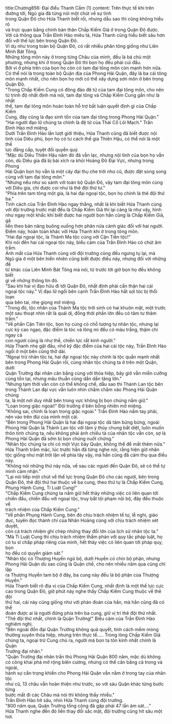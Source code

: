 title:Chương856: Đại điểu Thanh Cầm (1)
content:
Trên thực tế khi trên đường tới, Ngũ gia đã từng nói một chút về sự tình<br>trong Quận Đô cho Hứa Thanh biết rồi, nhưng dẫu sao thì cũng không hiểu rõ<br>và trực quan bằng chính bản thân Chấp Kiếm Giả ở trong Quận Đô được.<br>Với cả thông qua Trần Đình Hào miêu tả, Hứa Thanh cũng hiểu biết sâu hơn<br>đối với thế lực bên trong Quận Đô.<br>Ví dụ như trong toàn bộ Quận Đô, có rất nhiều phân tông giống như Liên<br>Minh Bát Tông.<br>Những tông môn này ở trong từng Châu của mình, đều là bá chủ một<br>phương, nhưng khi ở trong Quận Đô thì bọn họ đều phải cúi đầu.<br>Bởi vì ở phía trên của bọn họ còn có tam đại tông môn còn mạnh hơn nữa.<br>Có thể nói là trong toàn bộ Quận địa của Phong Hải Quận, đây là ba cái tông<br>môn mạnh nhất, cho nên bọn họ mới có thể xây dựng sơn môn ở bên trong<br>Quận Đô.<br>"Trong Chấp Kiếm Cung có đông đảo đệ tử của tam đại tông môn, cho nên<br>từ trình độ nhất định mà nói, tam đại tông và Chấp Kiếm Cung gần như là nhất<br>thể, tam đại tông môn hoàn toàn hỗ trợ bất luận quyết định gì của Chấp Kiếm<br>Cung, đây cũng là đạo sinh tồn của tam đại tông trong Phong Hải Quận."<br>"Hai người đạo lữ chúng ta chính là đệ tử của Thái Cổ Lôi Mạch." Trần<br>Đình Hào mở miệng.<br>Dưới Trần Đình Hào lần lượt giới thiệu, Hứa Thanh cũng đã biết được nội<br>tình của Diêu phủ, bọn họ có tư cách thế gia Thiên Hậu, có thể nói là một thế<br>lực đẳng cấp, tuyệt đối quyền quý.<br>"Mặc dù Diêu Thiên Hậu năm đó đã vẫn lạc, nhưng nội tình của bọn họ vẫn<br>còn, dù Diêu gia đã bị bài xích ra khỏi Hoàng Đô Đại Vực, nhưng trong Phong<br>Hải Quận bọn họ vẫn là một cây đại thụ che trời như cũ, được đặt song song<br>cùng với tam đại tông môn."<br>"Nhưng nếu như so sánh với toàn bộ Quận Đô, vậy tam đại tông môn cùng<br>với Diêu gia, chỉ được coi như là thê đội thứ tư."<br>"Phía trên tam tông một gia, là hai đại ngoại tộc, bọn họ chính là thê đội thứ<br>ba."<br>Tính cách của Trần Đình Hào ngay thẳng, nhất là khi biết Hứa Thanh cùng<br>với đội trưởng trước mặt đều là Chấp Kiếm Giả thì lại càng là như vậy, hình<br>như ngay một khắc khi biết được hai người bọn hắn cũng là Chấp Kiếm Giả, gã<br>liền theo bản năng buông xuống hơn phân nửa cảnh giác đối với hai người.<br>Điểm này, hoàn toàn khác với Hứa Thanh khi ở trong tông môn.<br>"Hai đại ngoại tộc, là Thánh Ma tộc cùng với Cận Tiên tộc!"<br>Khi nói đến hai cái ngoại tộc này, biểu cảm của Trần Đình Hào có chút âm<br>trầm.<br>Ánh mắt của Hứa Thanh cùng với đội trưởng cũng đều ngưng tụ lại, mà<br>Ngũ gia ở một bên hiển nhiên cũng biết được điều này, nhưng đối với những đệ<br>tử khác của Liên Minh Bát Tông mà nói, từ trước tới giờ bọn họ đều không biết<br>gì về những thông tin đó.<br>"Sau khi hai vị đạo hữu đi tới Quận Đô, nhất định phải cẩn thận hai cái<br>ngoại tộc này." Vị đạo lữ ngồi bên cạnh Trần Đình Hào hất sợi tóc bị thổi loạn<br>qua bên tai, nhẹ giọng mở miệng.<br>"Trong đó, tộc nhân của Thánh Ma tộc trời sinh có hai khuôn mặt, một trước<br>một sau thoạt nhìn rất là quái dị, đồng thời phần lớn đều có tâm tư thâm trầm."<br>"Về phần Cận Tiên tộc, bọn họ cùng có chỗ tương tự nhân tộc, nhưng lại<br>cực kỳ cao ngạo, đặc điểm là tóc và lông mi đều có màu trắng, thậm chí ngay cả<br>con ngươi cũng là như thế, chiến lực rất kinh người."<br>Hứa Thanh nhẹ gật đầu, nhớ kỹ đặc điểm của hai cái tộc này, Trần Đình Hào<br>ngồi ở một bên cũng thở dài.<br>"Ngoại trừ nhân tộc ta, hai đại ngoại tộc này chính là tộc quần mạnh nhất<br>bên trong Phong Hải Quận rồi, cùng nhân tộc chúng ta ở trên một Quận, dưới<br>Quận Trưởng đại nhân cân bằng cùng với thỏa hiệp, bây giờ vẫn miễn cưỡng<br>cùng tồn tại, nhưng mâu thuẫn cũng dần dần tăng lớn."<br>"Nhưng tạm thời vẫn còn có thể khống chế, dẫu sao thì Thánh Lan tộc bên<br>trong Thánh Lan đại vực vẫn luôn nhìn chằm chằm vào Phong Hải Quận chúng<br>ta, là một nơi duy nhất bên trong vực không bị bọn chúng nắm giữ."<br>"Loạn trong giặc ngoài!" Đội trưởng ở bên bỗng nhiên mở miệng.<br>"Không sai, chính là loạn trong giặc ngoài." Trần Đình Hào nắm tay phải,<br>nện vào trên đùi của mình một cái.<br>"Bên trong Phong Hải Quận là hai đại ngoại tộc dã tâm bừng bừng, ngoài<br>Phong Hải Quận là Thánh Lan tộc với tâm ý thủy chung bất diệt, luôn muốn<br>thôn tính chúng ta, nếu không phải ánh chiều tà của nhân tộc vẫn còn, sợ là<br>Phong Hải Quận đã sớm bị bọn chúng nuốt chửng."<br>"Nhân tộc chúng ta chỉ có một Vực bảy Quận, không thể để mất thêm nữa."<br>Hứa Thanh trầm mặc, lúc trước hắn đã từng nghe nói, rằng hiện giờ nhân<br>tộc giống như mặt trời lặn về phía tây vậy, mà hắn cũng đã cảm thụ qua điều<br>này.<br>"Không nói những thứ này nữa, về sau các ngươi đến Quận Đô, sẽ có thể tự<br>mình cảm nhận."<br>"Lại nói tiếp một chút về thế lực trong Quận Đô cho các ngươi, bên trong<br>Quận Đô, thê đội thứ hai thuộc về ba cung, theo thứ tự là Chấp Kiếm Cung,<br>Phụng Hành Cung, Ti Luật Cung!"<br>"Chấp Kiếm Cung chúng ta nắm giữ hết thảy những việc có liên quan tới<br>chiến đấu, chiến đấu với ngoại tộc, truy bắt tội phạm nội bộ, đây đều thuộc về<br>trách nhiệm của Chấp Kiếm Cung."<br>"Về phần Phụng Hành Cung, bên đó chịu trách nhiệm tế tự, lễ nghi, giáo<br>dục, tuyên đọc thánh chỉ của Nhân Hoàng cùng với chịu trách nhiệm xét duyệt,<br>còn cả trách nhiệm ghi chép những thay đổi lớn của lịch sử nhân tộc ta."<br>"Mà Ti Luật Cung thì chịu trách nhiệm thẩm phán với quy tắc pháp luật, họ<br>có tu sĩ chấp pháp riêng của mình, hết thảy việc có liên quan tới pháp quy, bọn<br>họ đều có quyền giám sát."<br>"Nhân tộc có Thượng Huyền ngũ bộ, dưới Huyền có chín bộ phận, nhưng<br>Phong Hải Quận dù sao cũng là Quận chế, cho nên nhiều năm qua cũng chỉ lập<br>ra Thượng Huyền tam bộ ở đây, ba cung này đều là bộ phận của Thượng<br>Huyền."<br>Hứa Thanh biết rõ địa vị của Chấp Kiếm Cung, nhất định là một thế lực cực<br>cao trong Quận Đô, giờ phút này nghe thấy Chấp Kiếm Cung thuộc về thê đội<br>thứ hai, cái này cũng giống như với phán đoán của hắn, mà hắn cũng đã có thể<br>đoán được ai là người đứng phía trên ba cung, giữ vị trí thê đội thứ nhất.<br>"Thê đội thứ nhất, chính là Quận Trưởng!" Biểu cảm của Trần Đình Hào<br>nghiêm nghị.<br>"Bên ngoài đồn đại Quận Trưởng không quả quyết, tính cách mềm mỏng<br>thường xuyên thỏa hiệp, nhưng trên thực tế..... Trong lòng Chấp Kiếm Giả<br>chúng ta, ngoại trừ Cung chủ ra, người mà bọn ta tôn kính nhất chính là Quận<br>Trưởng đại nhân."<br>"Quận Trưởng đại nhân trấn thủ Phong Hải Quận 800 năm, mặc dù không<br>có công khai phá mở rộng biên cương, nhưng có thể cân bằng cả trong và ngoài,<br>hành sự cẩn trọng khiến cho Phong Hải Quận vẫn nằm ở trong tay của nhân tộc<br>như cũ, 13 châu vẫn hoàn thiện như trước, so với sáu Quận khác từng bước từng<br>bước mất đi các Châu mà nói thì không thấy nhiều."<br>Trần Đình Hào hít sâu, nhìn Hứa Thanh cùng đội trưởng.<br>"800 năm qua, Quận Trưởng tổng cộng đã gặp phải 47 lần ám sát...."<br>Hứa Thanh nghe đến đó liền thay đổi sắc mặt, đội trưởng cũng hít sâu một<br>hơi.